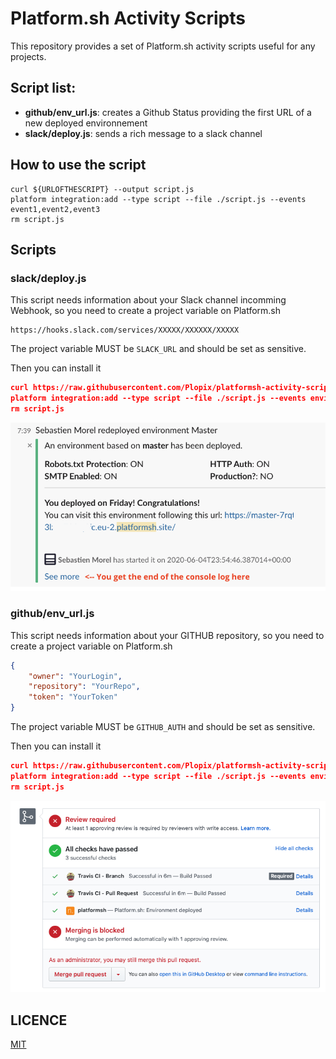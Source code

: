 # Platform.sh Activity Scripts

This repository provides a set of Platform.sh activity scripts useful for any projects.

## Script list:

- **github/env_url.js**: creates a Github Status providing the first URL of a new deployed environnement
- **slack/deploy.js**: sends a rich message to a slack channel


## How to use the script

```
curl ${URLOFTHESCRIPT} --output script.js
platform integration:add --type script --file ./script.js --events event1,event2,event3
rm script.js
```


## Scripts

### slack/deploy.js

This script needs information about your Slack channel incomming Webhook, so you need to create a project variable on Platform.sh

```
https://hooks.slack.com/services/XXXXX/XXXXXX/XXXXX
```

The project variable MUST be `SLACK_URL` and should be set as sensitive. 

Then you can install it

```json
curl https://raw.githubusercontent.com/Plopix/platformsh-activity-scripts/master/slack/deploy.js --output script.js
platform integration:add --type script --file ./script.js --events environment.redeploy --states="complete"
rm script.js
```

![slack/deploy.js result](./screenshots/slack_deploy.png)

### github/env_url.js

This script needs information about your GITHUB repository, so you need to create a project variable on Platform.sh

```json
{
    "owner": "YourLogin", 
    "repository": "YourRepo", 
    "token": "YourToken"    
}
```

The project variable MUST be `GITHUB_AUTH` and should be set as sensitive. 

Then you can install it

```json
curl https://raw.githubusercontent.com/Plopix/platformsh-activity-scripts/master/github/env_url.js --output script.js
platform integration:add --type script --file ./script.js --events environment.redeploy --states="complete"
rm script.js
```

![github/env_url.js result](./screenshots/env_url.png)


## LICENCE


[MIT](LICENSE)
